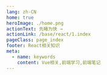 ```yaml
---
lang: zh-CN
home: true
heroImage: ./home.png
actionText: 先睹为快 →
actionLink: /base/react/1.index
pageClass: page_index
footer: React相关知识
meta:
  - name: keywords
    content: Vue相关,前端学习,前端笔记
---
```


<template>
    <div class="cont">
        <div id="large-header" class="large-header"></div>
        <div class="features">
            <div class="feature">
                <h2><a href="/web-vue/base/engine/1.index.html">React 的工程化</a></h2>
                <p>了解React项目开发的基本流程，掌握对开发工具、相关配置</p>
            </div>
            <div class="feature">
                <h2><a href="/web-vue/base/engine/1.index.html">React 功能模块</a></h2>
                <p>掌握React组件间的多种通信方式及数据同步 渲染函数及jsx高阶应用 Redux、React-router进阶之JWT认证</p>
            </div>
            <div class="feature">
                <h2><a href="/web-vue/base/engine/1.index.html">React 开发基础</a></h2>
                <p>组件设计思路，组件编写工作流搭建 从0编写复杂组件之异步级联组件 单元测试编写及组件的发布</p>
            </div>
            <div class="feature">
                <h2><a href="/web-vue/base/engine/1.index.html">React源码实现</a></h2>
                <p>React原理剖析、React-router、Redux源码实现</p>
            </div>
            <div class="feature">
                <h2><a href="/web-vue/base/engine/1.index.html">React优化和服务器布署</a></h2>
                <p>React优化预渲染、骨架屏、Nuxt.js服务端渲染 使用typescript构建React应用 Docker + nginx实现React的布署和持续集成</p>
            </div>
            <div class="feature">
                <h2><a href="/web-vue/base/engine/1.index.html">React书籍阅读</a></h2>
                <p>《React 前端技术与工程实践》、《深入理解 React 和 Redux 》</p>
            </div>
        </div>
    </div>
</template>
